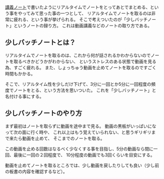 [講義ノート](講義ノート.md)で書いたようにリアルタイムでノートをとってあとでまとめる、という事をやってみて思った事の一つとして、
リアルタイムでノートを取るのは非常に疲れる、という事が挙げられる。
そこで考えついたのが「少しバッチノート」というノートの録り方。
これは動画講義などのノートの取り方である。

## 少しバッチノートとは？

リアルタイムでノートを取るのは、これから何が話されるかわからないのでノートを取るべきかどうかがわからない、
というストレスのある状態で動画を見る為、すごく疲れる。
また、しょっちゅう動画を止めてノートを取るのですごく時間もかかる。

そこで、リアルタイム性を少しだけ下げて、3分に一回とか5分に一回程度の頻度でノートをとる、という方法を思いついた。
これを「少しバッチノート」と名付ける事にする。

## 少しバッチノートのやり方

まず最初はノートを取らずに動画を途中まで見る。
動画の黒板がいっぱいになって次の面に行く時や、
これ以上はもう覚えていられない、と思うギリギリまで来たら動画を止めて、
そこまでのノートを取る。

この動画を止める回数はなるべく少なくする事を目指し、5分の動画なら間に一回、最後に一回の２回程度で、
10分程度の動画でも3回くらいを目安にする。

動画を止めてノートを取るところでは、少し動画を戻したりしても良い（少し前の板書の内容を確認するなど）。